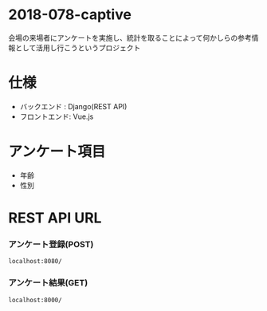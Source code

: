 # 2018-078-captive
会場の来場者にアンケートを実施し、統計を取ることによって何かしらの参考情報として活用し行こうというプロジェクト

# 仕様
- バックエンド  : Django(REST API)
- フロントエンド: Vue.js

# アンケート項目
- 年齢
- 性別


# REST API URL

### アンケート登録(POST)

```
localhost:8080/
```

### アンケート結果(GET)

```
localhost:8000/
```
